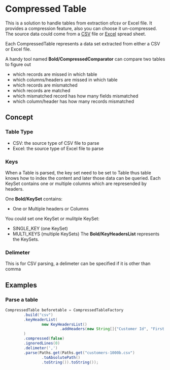 # Compressed Table

This is a solution to handle tables from extraction ofcsv or Excel file. It provides a compression feature, also you can choose it un-compressed. The source data could come from a [CSV](https://en.wikipedia.org/wiki/Comma-separated_values#:~:text=Comma%2Dseparated%20values%20(CSV),typically%20represents%20one%20data%20record) file or [Excel](https://en.wikipedia.org/wiki/Microsoft_Excel) spread sheet.

Each CompressedTable represents a data set extracted from either a CSV or Excel file.

A handy tool named **Bold/CompressedComparator** can compare two tables to figure out 
* which records are missed in which table
* which columns/headers are missed in which table
* which records are mismatched
* which records are matched
* which mismatched record has how many fields mismatched
* which column/header has how many records mismatched

## Concept 

### Table Type
* CSV: the source type of CSV file to parse
* Excel: the source type of Excel file to parse

### Keys
When a Table is parsed, the key set need to be set to Table thus table knows how to index the content and later those data can be queried. Each KeySet contains one or multiple columns which are represended by headers. 

One **Bold/KeySet** contains:
* One or Multiple headers or Columns

You could set one KeySet or mulitple KeySet:
* SINGLE_KEY (one KeySet)
* MULTI_KEYS (multiple KeySets)
The **Bold/KeyHeadersList** represents the KeySets.

### Delimeter
This is for CSV parsing, a delimeter can be specified if it is other than comma



## Examples

### Parse a table
```java
CompressedTable beforetable = CompressedTableFactory
        .build("csv")
        .keyHeaderList(
                new KeyHeadersList()
                        .addHeaders(new String[]{"Customer Id", "First Name"})
        )
        .compressed(false)
        .ignoredLines(0)
        .delimeter(',')
        .parse(Paths.get(Paths.get("customers-1000b.csv")
                .toAbsolutePath()
                .toString()).toString());
```
